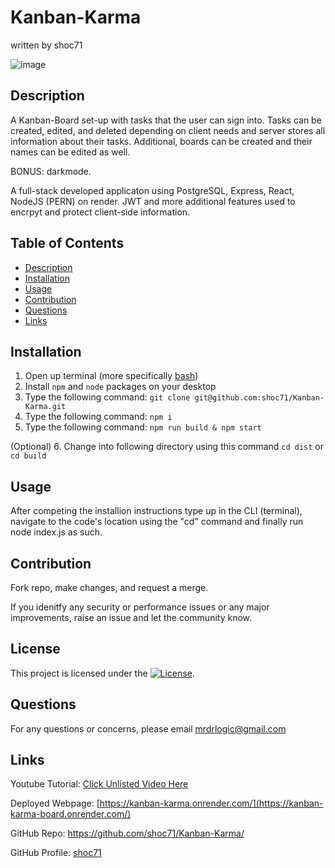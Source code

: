 # Kanban-Karma
written by shoc71

![image](https://github.com/user-attachments/assets/4f9c5898-80f4-4319-ae23-9eecbd5b6189)

## Description
A Kanban-Board set-up with tasks that the user can sign into. Tasks can be created, edited, and deleted depending on client needs and server stores all information about their tasks. Additional, boards can be created and their names can be edited as well. 

BONUS: darkmode.

A full-stack developed applicaton using PostgreSQL, Express, React, NodeJS (PERN) on render. JWT and more additional features used to encrpyt and protect client-side information.

## Table of Contents
- [Description](#description)
- [Installation](#installation)
- [Usage](#usage)
- [Contribution](#contribution)
- [Questions](#questions)
- [Links](#links)

## Installation
1. Open up terminal (more specifically [bash](https://www.youtube.com/watch?v=3eu67g3PTdk))
2. Install ```npm``` and ```node``` packages on your desktop
3. Type the following command: ```git clone git@github.com:shoc71/Kanban-Karma.git```
4. Type the following command: ```npm i ``` 
5. Type the following command: ```npm run build & npm start ``` 

(Optional)
6. Change into following directory using this command ```cd dist``` or ```cd build```

## Usage

After competing the installion instructions type up in the CLI (terminal), navigate to the code's location using the "cd" command and finally run node index.js as such.

## Contribution

Fork repo, make changes, and request a merge.

If you idenitfy any security or performance issues or any major improvements, raise an issue and let the community know.

## License
This project is licensed under the [![License](https://opensource.org/licenses/Apache-2.0)](https://opensource.org/licenses/Apache-2.0).

## Questions
For any questions or concerns, please email mrdrlogic@gmail.com

## Links
Youtube Tutorial: [Click Unlisted Video Here](#)

Deployed Webpage: [https://kanban-karma.onrender.com/](https://kanban-karma-board.onrender.com/)

GitHub Repo: https://github.com/shoc71/Kanban-Karma/

GitHub Profile: [shoc71](https://github.com/shoc71)

